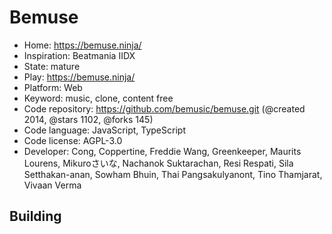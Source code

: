 # Bemuse

- Home: https://bemuse.ninja/
- Inspiration: Beatmania IIDX
- State: mature
- Play: https://bemuse.ninja/
- Platform: Web
- Keyword: music, clone, content free
- Code repository: https://github.com/bemusic/bemuse.git (@created 2014, @stars 1102, @forks 145)
- Code language: JavaScript, TypeScript
- Code license: AGPL-3.0
- Developer: Cong, Coppertine, Freddie Wang, Greenkeeper, Maurits Lourens, Mikuroさいな, Nachanok Suktarachan, Resi Respati, Sila Setthakan-anan, Sowham Bhuin, Thai Pangsakulyanont, Tino Thamjarat, Vivaan Verma

## Building
